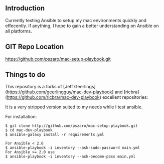                    
Introduction
-----------------
Currently testing Ansible to setup my mac environments quickly and effecently. If anything, I hope to gain a better understanding on Ansible on all platforms.
                   
GIT Repo Location
-----------------
https://github.com/pszaro/mac-setup-playbook.git
                   
Things to do
-----------------

This repository is a forks of [Jeff Geerlings] (https://github.com/geerlingguy/mac-dev-playbook) and [ricbra] (https://github.com/ricbra/mac-dev-playbook) excellent repositories:

It is a very stripped version suited to my needs while I test ansible.

For installation:

    $ git clone http://github.com/pszaro/mac-setup-playbook.git
    $ cd mac-dev-playbook
    $ ansible-galaxy install -r requirements.yml

    For Ansible < 2.0
    $ ansible-playbook -i inventory --ask-sudo-password main.yml
    For Ansible >= 2.0 use
    $ ansible-playbook -i inventory --ask-become-pass main.yml


